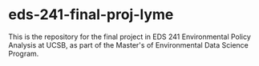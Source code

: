 # eds-241-final-proj-lyme
This is the repository for the final project in EDS 241 Environmental Policy Analysis at UCSB, as part of the Master's of Environmental Data Science Program.
